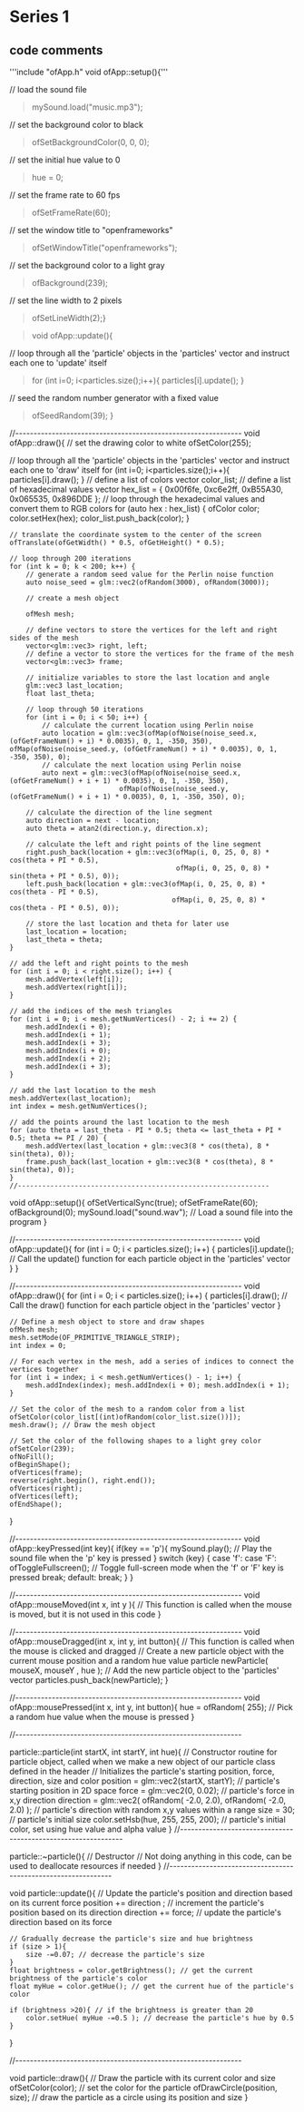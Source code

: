 # Series 1


## code comments

'''include "ofApp.h"
void ofApp::setup(){'''

 // load the sound file
 
>mySound.load("music.mp3");

// set the background color to black

>ofSetBackgroundColor(0, 0, 0);

// set the initial hue value to 0

>hue = 0;

// set the frame rate to 60 fps
    
> ofSetFrameRate(60);
   
// set the window title to "openframeworks"

> ofSetWindowTitle("openframeworks");

// set the background color to a light gray

> ofBackground(239);

// set the line width to 2 pixels

> ofSetLineWidth(2);}


>void ofApp::update(){

// loop through all the 'particle' objects in the 'particles' vector and instruct each one to 'update' itself

>for (int i=0; i<particles.size();i++){
particles[i].update();
}

// seed the random number generator with a fixed value

>ofSeedRandom(39);
}

//--------------------------------------------------------------
void ofApp::draw(){
    // set the drawing color to white
    ofSetColor(255);

  // loop through all the 'particle' objects in the 'particles' vector and instruct each one to 'draw' itself
    for (int i=0; i<particles.size();i++){
        particles[i].draw();
    }
       // define a list of colors
    vector<ofColor> color_list;
    // define a list of hexadecimal values
    vector<int> hex_list = { 0x00f6fe, 0xc6e2ff, 0xB55A30, 0x065535, 0x896DDE };
    // loop through the hexadecimal values and convert them to RGB colors
    for (auto hex : hex_list) {
        ofColor color;
        color.setHex(hex);
        color_list.push_back(color);
    }
    
    // translate the coordinate system to the center of the screen
    ofTranslate(ofGetWidth() * 0.5, ofGetHeight() * 0.5);
    
    // loop through 200 iterations
    for (int k = 0; k < 200; k++) {
        // generate a random seed value for the Perlin noise function
        auto noise_seed = glm::vec2(ofRandom(3000), ofRandom(3000));
        
        // create a mesh object
        
        ofMesh mesh;
        
        // define vectors to store the vertices for the left and right sides of the mesh
        vector<glm::vec3> right, left;
        // define a vector to store the vertices for the frame of the mesh
        vector<glm::vec3> frame;
        
        // initialize variables to store the last location and angle
        glm::vec3 last_location;
        float last_theta;
        
        // loop through 50 iterations
        for (int i = 0; i < 50; i++) {
            // calculate the current location using Perlin noise
            auto location = glm::vec3(ofMap(ofNoise(noise_seed.x, (ofGetFrameNum() + i) * 0.0035), 0, 1, -350, 350), ofMap(ofNoise(noise_seed.y, (ofGetFrameNum() + i) * 0.0035), 0, 1, -350, 350), 0);
            // calculate the next location using Perlin noise
            auto next = glm::vec3(ofMap(ofNoise(noise_seed.x, (ofGetFrameNum() + i + 1) * 0.0035), 0, 1, -350, 350),
                               ofMap(ofNoise(noise_seed.y, (ofGetFrameNum() + i + 1) * 0.0035), 0, 1, -350, 350), 0);
        
        // calculate the direction of the line segment
        auto direction = next - location;
        auto theta = atan2(direction.y, direction.x);
        
        // calculate the left and right points of the line segment
        right.push_back(location + glm::vec3(ofMap(i, 0, 25, 0, 8) * cos(theta + PI * 0.5),
                                             ofMap(i, 0, 25, 0, 8) * sin(theta + PI * 0.5), 0));
        left.push_back(location + glm::vec3(ofMap(i, 0, 25, 0, 8) * cos(theta - PI * 0.5),
                                            ofMap(i, 0, 25, 0, 8) * cos(theta - PI * 0.5), 0));
        
        // store the last location and theta for later use
        last_location = location;
        last_theta = theta;
    }
    
    // add the left and right points to the mesh
    for (int i = 0; i < right.size(); i++) {
        mesh.addVertex(left[i]);
        mesh.addVertex(right[i]);
    }
    
    // add the indices of the mesh triangles
    for (int i = 0; i < mesh.getNumVertices() - 2; i += 2) {
        mesh.addIndex(i + 0);
        mesh.addIndex(i + 1);
        mesh.addIndex(i + 3);
        mesh.addIndex(i + 0);
        mesh.addIndex(i + 2);
        mesh.addIndex(i + 3);
    }
    
    // add the last location to the mesh
    mesh.addVertex(last_location);
    int index = mesh.getNumVertices();
    
    // add the points around the last location to the mesh
    for (auto theta = last_theta - PI * 0.5; theta <= last_theta + PI * 0.5; theta += PI / 20) {
        mesh.addVertex(last_location + glm::vec3(8 * cos(theta), 8 * sin(theta), 0));
        frame.push_back(last_location + glm::vec3(8 * cos(theta), 8 * sin(theta), 0));
    }
    //--------------------------------------------------------------
void ofApp::setup(){
    ofSetVerticalSync(true);
    ofSetFrameRate(60);
    ofBackground(0);
    mySound.load("sound.wav"); // Load a sound file into the program
}

//--------------------------------------------------------------
void ofApp::update(){
    for (int i = 0; i < particles.size(); i++) {
        particles[i].update(); // Call the update() function for each particle object in the 'particles' vector
    }
}

//--------------------------------------------------------------
void ofApp::draw(){
    for (int i = 0; i < particles.size(); i++) {
        particles[i].draw(); // Call the draw() function for each particle object in the 'particles' vector
    }
    
    // Define a mesh object to store and draw shapes
    ofMesh mesh;
    mesh.setMode(OF_PRIMITIVE_TRIANGLE_STRIP);
    int index = 0;
    
    // For each vertex in the mesh, add a series of indices to connect the vertices together
    for (int i = index; i < mesh.getNumVertices() - 1; i++) {
        mesh.addIndex(index); mesh.addIndex(i + 0); mesh.addIndex(i + 1);
    }
    
    // Set the color of the mesh to a random color from a list
    ofSetColor(color_list[(int)ofRandom(color_list.size())]);
    mesh.draw(); // Draw the mesh object
    
    // Set the color of the following shapes to a light grey color
    ofSetColor(239);
    ofNoFill();
    ofBeginShape();
    ofVertices(frame);
    reverse(right.begin(), right.end());
    ofVertices(right);
    ofVertices(left);
    ofEndShape();
}

//--------------------------------------------------------------
void ofApp::keyPressed(int key){
    if(key == 'p'){
        mySound.play(); // Play the sound file when the 'p' key is pressed
    }
    switch (key) {
        case 'f':
        case 'F':
            ofToggleFullscreen(); // Toggle full-screen mode when the 'f' or 'F' key is pressed
            break;
        default:
            break;
    }
}

//--------------------------------------------------------------
void ofApp::mouseMoved(int x, int y ){
    // This function is called when the mouse is moved, but it is not used in this code
}

//--------------------------------------------------------------
void ofApp::mouseDragged(int x, int y, int button){
    // This function is called when the mouse is clicked and dragged
    // Create a new particle object with the current mouse position and a random hue value
    particle newParticle( mouseX, mouseY , hue );
    // Add the new particle object to the 'particles' vector
    particles.push_back(newParticle);
}

//--------------------------------------------------------------
void ofApp::mousePressed(int x, int y, int button){
    hue = ofRandom( 255); // Pick a random hue value when the mouse is pressed
}

//--------------------------------------------------------------

particle::particle(int startX, int startY, int hue){
    // Constructor routine for particle object, called when we make a new object of our particle class defined in the header
    // Initializes the particle's starting position, force, direction, size and color
    position = glm::vec2(startX, startY); // particle's starting position in 2D space
    force = glm::vec2(0, 0.02); // particle's force in x,y direction
    direction = glm::vec2( ofRandom( -2.0, 2.0), ofRandom( -2.0, 2.0) ); // particle's direction with random x,y values within a range
    size = 30; // particle's initial size
    color.setHsb(hue,  255,  255, 200); // particle's initial color, set using hue value and alpha value
}
//--------------------------------------------------------------

particle::~particle(){
    // Destructor
    // Not doing anything in this code, can be used to deallocate resources if needed
}
//--------------------------------------------------------------

void particle::update(){
    // Update the particle's position and direction based on its current force
    position += direction ; // increment the particle's position based on its direction
    direction += force; // update the particle's direction based on its force
    
    // Gradually decrease the particle's size and hue brightness
    if (size > 1){
        size -=0.07; // decrease the particle's size
    }
    float brightness = color.getBrightness(); // get the current brightness of the particle's color
    float myHue = color.getHue(); // get the current hue of the particle's color
    
    if (brightness >20){ // if the brightness is greater than 20
        color.setHue( myHue -=0.5 ); // decrease the particle's hue by 0.5
    }
}

//--------------------------------------------------------------

void particle::draw(){
    // Draw the particle with its current color and size
    ofSetColor(color); // set the color for the particle
    ofDrawCircle(position, size); // draw the particle as a circle using its position and size
}


            

